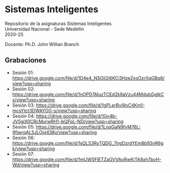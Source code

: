 # Sistemas Inteligentes

Repositorio de la asignaturas Sistemas Inteligentes  
Universidad Nacional - Sede Medellin  
2020-2S

Docente: Ph.D. John Willian Branch  

## Grabaciones  
* Sesión 01: https://drive.google.com/file/d/1D4e4_NSGIl2i6KCi3HzeZesOzrXqGBq6/view?usp=sharing  
* Sesión 02: https://drive.google.com/file/d/1nOPD7AIuzTCEd2k9aVzu44MdubGgIkCs/view?usp=sharing  
* Sesión 03: https://drive.google.com/file/d/1gPLerByI9oC4Km1-mcsYtct3DWAYOG-s/view?usp=sharing  
* Sesión 04: https://drive.google.com/file/d/1Gv4b-JV5giX0CRcMurwRH1-ikQFpL-ND/view?usp=sharing  
* Sesión 05: https://drive.google.com/file/d/1LnqGaN9fyM76L-9fjwrqAL5JLOjq438v/view?usp=sharing  
* Sesión 06: https://drive.google.com/file/d/1sQLS3RyTQDG_7IrgDzrdYEm8b93nR6gk/view?usp=sharing  
* Sesión 07: https://drive.google.com/file/d/1mlJW5FlETZaGVVAoRwKiTA8xh7boH-Wd/view?usp=sharing  